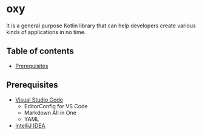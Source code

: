 # oxy
It is a general purpose Kotlin library that can help developers create various kinds of applications in no time.

## Table of contents
- [Prerequisites](https://github.com/ii887522/oxy#prerequisites)

## Prerequisites
- [Visual Studio Code](https://code.visualstudio.com/)
  - EditorConfig for VS Code
  - Markdown All in One
  - YAML
- [IntelliJ IDEA](https://www.jetbrains.com/idea/)
